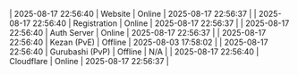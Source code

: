 | 2025-08-17 22:56:40 | Website | Online | 2025-08-17 22:56:37 |
| 2025-08-17 22:56:40 | Registration | Online | 2025-08-17 22:56:37 |
| 2025-08-17 22:56:40 | Auth Server | Online | 2025-08-17 22:56:37 |
| 2025-08-17 22:56:40 | Kezan (PvE) | Offline | 2025-08-03 17:58:02 |
| 2025-08-17 22:56:40 | Gurubashi (PvP) | Offline | N/A |
| 2025-08-17 22:56:40 | Cloudflare | Online | 2025-08-17 22:56:37 |
